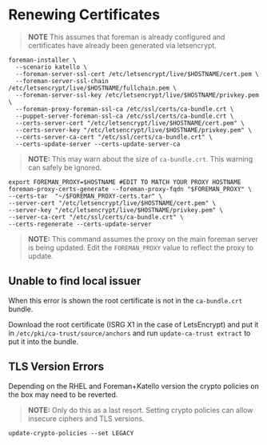 # Renewing Certificates

> **NOTE** This assumes that foreman is already configured and certificates have already been generated via letsencrypt.

```
foreman-installer \
  --scenario katello \
  --foreman-server-ssl-cert /etc/letsencrypt/live/$HOSTNAME/cert.pem \
  --foreman-server-ssl-chain /etc/letsencrypt/live/$HOSTNAME/fullchain.pem \
  --foreman-server-ssl-key /etc/letsencrypt/live/$HOSTNAME/privkey.pem \
  --foreman-proxy-foreman-ssl-ca /etc/ssl/certs/ca-bundle.crt \
  --puppet-server-foreman-ssl-ca /etc/ssl/certs/ca-bundle.crt \
  --certs-server-cert "/etc/letsencrypt/live/$HOSTNAME/cert.pem" \
  --certs-server-key "/etc/letsencrypt/live/$HOSTNAME/privkey.pem" \
  --certs-server-ca-cert "/etc/ssl/certs/ca-bundle.crt" \
  --certs-update-server --certs-update-server-ca
```

> **NOTE:** This may warn about the size of `ca-bundle.crt`. This warning can safely be ignored.

```
export FOREMAN_PROXY=$HOSTNAME #EDIT TO MATCH YOUR PROXY HOSTNAME
foreman-proxy-certs-generate --foreman-proxy-fqdn "$FOREMAN_PROXY" \
--certs-tar  "~/$FOREMAN_PROXY-certs.tar" \
--server-cert "/etc/letsencrypt/live/$HOSTNAME/cert.pem" \
--server-key "/etc/letsencrypt/live/$HOSTNAME/privkey.pem" \
--server-ca-cert "/etc/ssl/certs/ca-bundle.crt" \
--certs-regenerate --certs-update-server
```

> **NOTE:** This command assumes the proxy on the main foreman server is being updated. Edit the `FOREMAN_PROXY` value to reflect the proxy to update.

## Unable to find local issuer

When this error is shown the root certificate is not in the `ca-bundle.crt` bundle.

Download the root certificate (ISRG X1 in the case of LetsEncrypt) and put it in `/etc/pki/ca-trust/source/anchors` and run `update-ca-trust extract` to put it into the bundle.

## TLS Version Errors

Depending on the RHEL and Foreman+Katello version the crypto policies on the box may need to be reverted.

> **NOTE:** Only do this as a last resort. Setting crypto policies can allow insecure ciphers and TLS versions.

```
update-crypto-policies --set LEGACY
```
